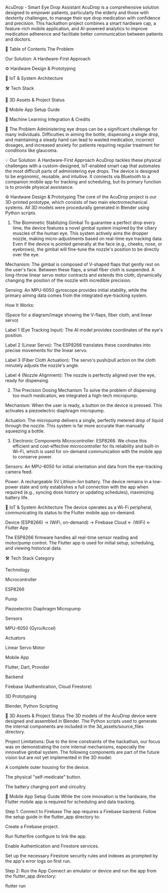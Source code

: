 AcuDrop - Smart Eye Drop Assistant
AcuDrop is a comprehensive solution designed to empower patients, particularly the elderly and those with dexterity challenges, to manage their eye drop medication with confidence and precision. This hackathon project combines a smart hardware cap, a feature-rich mobile application, and AI-powered analytics to improve medication adherence and facilitate better communication between patients and doctors.

📜 Table of Contents
The Problem

Our Solution: A Hardware-First Approach

⚙️ Hardware Design & Prototyping

🤖 IoT & System Architecture

🛠️ Tech Stack

🎨 3D Assets & Project Status

📱 Mobile App Setup Guide

🧠 Machine Learning Integration & Credits

🎯 The Problem
Administering eye drops can be a significant challenge for many individuals. Difficulties in aiming the bottle, dispensing a single drop, and maintaining a steady hand can lead to wasted medication, incorrect dosages, and increased anxiety for patients requiring regular treatment for conditions like glaucoma.

💡 Our Solution: A Hardware-First Approach
AcuDrop tackles these physical challenges with a custom-designed, IoT-enabled smart cap that automates the most difficult parts of administering eye drops. The device is designed to be ergonomic, reusable, and intuitive. It connects via Bluetooth to a companion mobile app for tracking and scheduling, but its primary function is to provide physical assistance.

⚙️ Hardware Design & Prototyping
The core of the AcuDrop project is our 3D-printed prototype, which consists of two main electromechanical systems. All 3D models were procedurally generated in Blender using Python scripts.

1. The Biomimetic Stabilizing Gimbal
To guarantee a perfect drop every time, the device features a novel gimbal system inspired by the ciliary muscles of the human eye. This system actively aims the dropper nozzle, making micro-adjustments based on real-time eye tracking data. Even if the device is pointed generally at the face (e.g., cheeks, nose, or eyebrows), the gimbal will fine-tune the nozzle's position to be directly over the eye.

Mechanism: The gimbal is composed of V-shaped flaps that gently rest on the user's face. Between these flaps, a small fiber cloth is suspended. A long-throw linear servo motor contracts and extends this cloth, dynamically changing the position of the nozzle with incredible precision.

Sensing: An MPU-6050 gyroscope provides initial stability, while the primary aiming data comes from the integrated eye-tracking system.

How It Works:

(Space for a diagram/image showing the V-flaps, fiber cloth, and linear servo)

Label 1 (Eye Tracking Input): The AI model provides coordinates of the eye's position.

Label 2 (Linear Servo): The ESP8266 translates these coordinates into precise movements for the linear servo.

Label 3 (Fiber Cloth Actuation): The servo's push/pull action on the cloth minutely adjusts the nozzle's angle.

Label 4 (Nozzle Alignment): The nozzle is perfectly aligned over the eye, ready for dispensing.

2. The Precision Dosing Mechanism
To solve the problem of dispensing too much medication, we integrated a high-tech micropump.

Mechanism: When the user is ready, a button on the device is pressed. This activates a piezoelectric diaphragm micropump.

Actuation: The micropump delivers a single, perfectly metered drop of liquid through the nozzle. This system is far more accurate than manually squeezing a bottle.

3. Electronic Components
Microcontroller: ESP8266. We chose this efficient and cost-effective microcontroller for its reliability and built-in Wi-Fi, which is used for on-demand communication with the mobile app to conserve power.

Sensors: An MPU-6050 for initial orientation and data from the eye-tracking camera feed.

Power: A rechargeable 5V Lithium-Ion battery. The device remains in a low-power state and only establishes a full connection with the app when required (e.g., syncing dose history or updating schedules), maximizing battery life.

🤖 IoT & System Architecture
The device operates as a Wi-Fi peripheral, communicating its status to the Flutter mobile app on-demand.

Device (ESP8266) -> (WiFi, on-demand) -> Firebase Cloud <- (WiFi) <- Flutter App

The ESP8266 firmware handles all real-time sensor reading and motor/pump control. The Flutter app is used for initial setup, scheduling, and viewing historical data.

🛠️ Tech Stack
Category

Technology

Microcontroller

ESP8266

Pump

Piezoelectric Diaphragm Micropump

Sensors

MPU-6050 (Gyro/Accel)

Actuators

Linear Servo Motor

Mobile App

Flutter, Dart, Provider

Backend

Firebase (Authentication, Cloud Firestore)

3D Prototyping

Blender, Python Scripting

🎨 3D Assets & Project Status
The 3D models of the AcuDrop device were designed and assembled in Blender. The Python scripts used to generate the internal components are included in the 3d_assets/source_files directory.

Project Limitations: Due to the time constraints of the hackathon, our focus was on demonstrating the core internal mechanisms, especially the innovative gimbal system. The following components are part of the future vision but are not yet implemented in the 3D model:

A complete outer housing for the device.

The physical "self-medicate" button.

The battery charging port and circuitry.

📱 Mobile App Setup Guide
While the core innovation is the hardware, the Flutter mobile app is required for scheduling and data tracking.

Step 1: Connect to Firebase
The app requires a Firebase backend. Follow the setup guide in the flutter_app directory to:

Create a Firebase project.

Run flutterfire configure to link the app.

Enable Authentication and Firestore services.

Set up the necessary Firestore security rules and indexes as prompted by the app's error logs on first run.

Step 2: Run the App
Connect an emulator or device and run the app from the flutter_app directory:

flutter run
